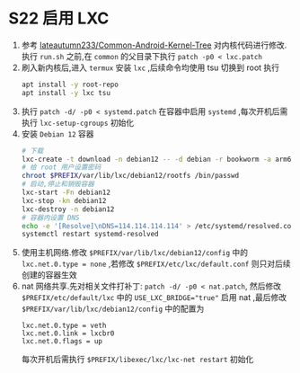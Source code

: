 # S22 启用 LXC
1. 参考 [lateautumn233/Common-Android-Kernel-Tree](https://github.com/lateautumn233/Common-Android-Kernel-Tree/commits/lxc/) 对内核代码进行修改.执行 `run.sh` 之前,在 `common` 的父目录下执行 `patch -p0 < lxc.patch`
2. 刷入新内核后,进入 `termux` 安装 `lxc` ,后续命令均使用 tsu 切换到 root 执行
    ```bash
    apt install -y root-repo
    apt install -y lxc tsu
    ```
3. 执行 `patch -d/ -p0 < systemd.patch` 在容器中启用 `systemd` ,每次开机后需执行 `lxc-setup-cgroups` 初始化
4. 安装 `Debian 12` 容器
    ```bash
    # 下载
    lxc-create -t download -n debian12 -- -d debian -r bookworm -a arm64 --server mirrors.sdu.edu.cn/lxc-images --no-validate
    # 给 root 用户设置密码
    chroot $PREFIX/var/lib/lxc/debian12/rootfs /bin/passwd
    # 启动,停止和销毁容器
    lxc-start -Fn debian12
    lxc-stop -kn debian12
    lxc-destroy -n debian12
    # 容器内设置 DNS
    echo -e '[Resolve]\nDNS=114.114.114.114' > /etc/systemd/resolved.conf
    systemctl restart systemd-resolved
    ```
5. 使用主机网络.修改 `$PREFIX/var/lib/lxc/debian12/config` 中的 `lxc.net.0.type = none` ,若修改 `$PREFIX/etc/lxc/default.conf` 则只对后续创建的容器生效
6. nat 网络共享.先对相关文件打补丁: `patch -d/ -p0 < nat.patch`, 然后修改 `$PREFIX/etc/default/lxc` 中的 `USE_LXC_BRIDGE="true"` 启用 nat ,最后修改 `$PREFIX/var/lib/lxc/debian12/config` 中的配置为
    ```
    lxc.net.0.type = veth
    lxc.net.0.link = lxcbr0
    lxc.net.0.flags = up
    ```
    每次开机后需执行 `$PREFIX/libexec/lxc/lxc-net restart` 初始化